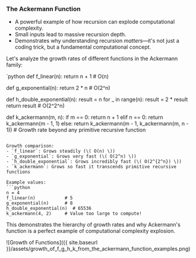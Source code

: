 ### **The Ackermann Function**  
- A powerful example of how recursion can explode computational complexity.  
- Small inputs lead to massive recursion depth.  
- Demonstrates why understanding recursion *matters*—it's not just a coding trick, but a fundamental computational concept.  

Let's analyze the growth rates of different functions in the Ackermann family:

`python
def f_linear(n):
    return n + 1  # O(n)

def g_exponential(n):
    return 2 * n  # O(2^n)

def h_double_exponential(n):
    result = n
    for _ in range(n):
        result = 2 * result
    return result  # O(2^2^n)

def k_ackermann(m, n):
    if m == 0:
        return n + 1
    elif n == 0:
        return k_ackermann(m - 1, 1)
    else:
        return k_ackermann(m - 1, k_ackermann(m, n - 1))
    # Growth rate beyond any primitive recursive function
```

Growth comparison:
- `f_linear`: Grows steadily (\( O(n) \))
- `g_exponential`: Grows very fast (\( O(2^n) \))
- `h_double_exponential`: Grows incredibly fast (\( O(2^{2^n}) \))
- `k_ackermann`: Grows so fast it transcends primitive recursive functions

Example values:
```python
n = 4
f_linear(n)           # 5
g_exponential(n)      # 8
h_double_exponential(n)  # 65536
k_ackermann(4, 2)     # Value too large to compute!
```

This demonstrates the hierarchy of growth rates and why Ackermann's function is a perfect example of computational complexity explosion.

![Growth of Functions]({{ site.baseurl }}/assets/growth_of_f_g_h_k_from_the_ackermann_function_examples.png) 